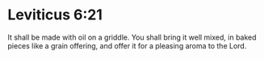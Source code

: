 # Leviticus 6:21

It shall be made with oil on a griddle. You shall bring it well mixed, in baked pieces like a grain offering, and offer it for a pleasing aroma to the Lord.
